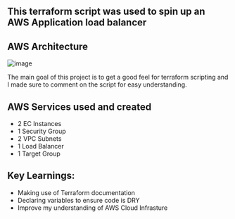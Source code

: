 ## This terraform script was used to spin up an AWS Application load balancer

## AWS Architecture
![image](https://github.com/leoimewore/leo-terraform-projects/assets/95531716/a252f17a-c35d-42d2-9096-2565f2cf1204)


The main goal of this project is to get a good feel for terraform scripting and I made sure to comment on the script for easy understanding. 

## AWS Services used and created 
* 2 EC Instances
* 1 Security Group
* 2 VPC Subnets
* 1 Load Balancer
* 1 Target Group

## Key Learnings:

* Making use of Terraform documentation
* Declaring variables to ensure code is DRY
* Improve my understanding of AWS Cloud Infrasture



